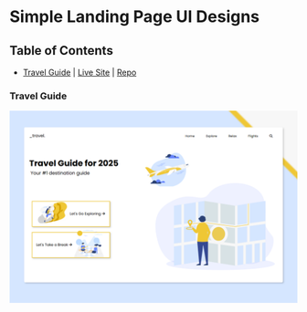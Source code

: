 # Simple Landing Page UI Designs

## Table of Contents
* [Travel Guide](#travel-guide) | [Live Site](https://amazing-praline-4b2283.netlify.app/) | [Repo](https://github.com/sidneyshafer/landing-page-ui-designs/tree/main/01-travel-guide)

### Travel Guide
![Travel Guide UI](/assets/travel-guide.png)